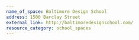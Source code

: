 ```yaml
---
name_of_space: Baltimore Design School
address: 1500 Barclay Street
external_link: http://baltimoredesignschool.com/
resource_category: school_spaces
---
```

